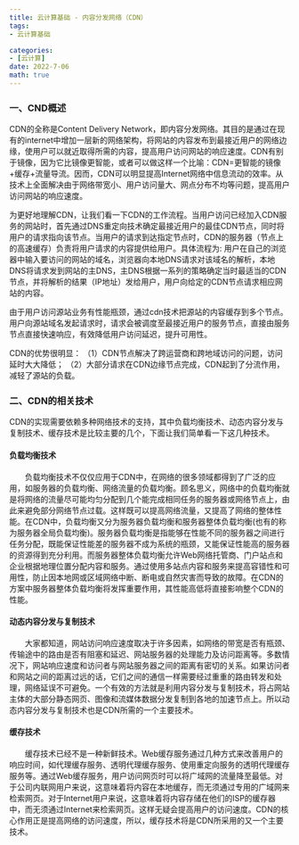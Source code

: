 ```yaml
---
title: 云计算基础 - 内容分发网络（CDN）
tags: 
- 云计算基础

categories: 
- [云计算]
date: 2022-7-06
math: true
---
```

### 一、CND概述
CDN的全称是Content Delivery Network，即内容分发网络。其目的是通过在现有的internet中增加一层新的网络架构，将网站的内容发布到最接近用户的网络边缘，使用户可以就近取得所需的内容，提高用户访问网站的响应速度。CDN有别于镜像，因为它比镜像更智能，或者可以做这样一个比喻：CDN=更智能的镜像+缓存+流量导流。因而，CDN可以明显提高Internet网络中信息流动的效率。从技术上全面解决由于网络带宽小、用户访问量大、网点分布不均等问题，提高用户访问网站的响应速度。

为更好地理解CDN，让我们看一下CDN的工作流程。当用户访问已经加入CDN服务的网站时，首先通过DNS重定向技术确定最接近用户的最佳CDN节点，同时将用户的请求指向该节点。当用户的请求到达指定节点时，CDN的服务器（节点上的高速缓存）负责将用户请求的内容提供给用户。具体流程为: 用户在自己的浏览器中输入要访问的网站的域名，浏览器向本地DNS请求对该域名的解析，本地DNS将请求发到网站的主DNS，主DNS根据一系列的策略确定当时最适当的CDN节点，并将解析的结果（IP地址）发给用户，用户向给定的CDN节点请求相应网站的内容。

由于用户访问源站业务有性能瓶颈，通过cdn技术把源站的内容缓存到多个节点。用户向源站域名发起请求时，请求会被调度至最接近用户的服务节点，直接由服务节点直接快速响应，有效降低用户访问延迟，提升可用性。

CDN的优势很明显：
（1）CDN节点解决了跨运营商和跨地域访问的问题，访问延时大大降低；
（2）大部分请求在CDN边缘节点完成，CDN起到了分流作用，减轻了源站的负载。

### 二、CDN的相关技术
CDN的实现需要依赖多种网络技术的支持，其中负载均衡技术、动态内容分发与复制技术、缓存技术是比较主要的几个，下面让我们简单看一下这几种技术。

#### 负载均衡技术
  负载均衡技术不仅仅应用于CDN中，在网络的很多领域都得到了广泛的应用，如服务器的负载均衡、网络流量的负载均衡。顾名思义，网络中的负载均衡就是将网络的流量尽可能均匀分配到几个能完成相同任务的服务器或网络节点上，由此来避免部分网络节点过载。这样既可以提高网络流量，又提高了网络的整体性能。在CDN中，负载均衡又分为服务器负载均衡和服务器整体负载均衡(也有的称为服务器全局负载均衡)。服务器负载均衡是指能够在性能不同的服务器之间进行任务分配，既能保证性能差的服务器不成为系统的瓶颈，又能保证性能高的服务器的资源得到充分利用。而服务器整体负载均衡允许Web网络托管商、门户站点和企业根据地理位置分配内容和服务。通过使用多站点内容和服务来提高容错性和可用性，防止因本地网或区域网络中断、断电或自然灾害而导致的故障。在CDN的方案中服务器整体负载均衡将发挥重要作用，其性能高低将直接影响整个CDN的性能。

#### 动态内容分发与复制技术
  大家都知道，网站访问响应速度取决于许多因素，如网络的带宽是否有瓶颈、传输途中的路由是否有阻塞和延迟、网站服务器的处理能力及访问距离等。多数情况下，网站响应速度和访问者与网站服务器之间的距离有密切的关系。如果访问者和网站之间的距离过远的话，它们之间的通信一样需要经过重重的路由转发和处理，网络延误不可避免。一个有效的方法就是利用内容分发与复制技术，将占网站主体的大部分静态网页、图像和流媒体数据分发复制到各地的加速节点上。所以动态内容分发与复制技术也是CDN所需的一个主要技术。

#### 缓存技术
  缓存技术已经不是一种新鲜技术。Web缓存服务通过几种方式来改善用户的响应时间，如代理缓存服务、透明代理缓存服务、使用重定向服务的透明代理缓存服务等。通过Web缓存服务，用户访问网页时可以将广域网的流量降至最低。对于公司内联网用户来说，这意味着将内容在本地缓存，而无须通过专用的广域网来检索网页。对于Internet用户来说，这意味着将内容存储在他们的ISP的缓存器中，而无须通过Internet来检索网页。这样无疑会提高用户的访问速度。CDN的核心作用正是提高网络的访问速度，所以，缓存技术将是CDN所采用的又一个主要技术。